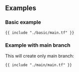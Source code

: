 ## Examples

### Basic example
```hcl
{{ include "./basic/main.tf" }}
```

### Example with main branch
This will create only main branch:
```hcl
{{ include "./main/main.tf" }}
```
